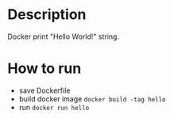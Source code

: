# Description

Docker print "Hello World!" string.

# How to run
- save Dockerfile
- build docker image `docker build -tag hello`
- run `docker run hello`
